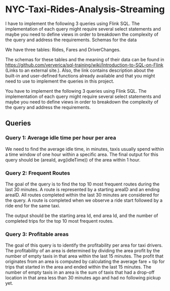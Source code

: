 # NYC-Taxi-Rides-Analysis-Streaming
I have to implement the following 3 queries using Flink SQL. The implementation of each query might require several select statements and maybe you need to define views in order to breakdown the complexity of the query and address the requirements.
Schemas for the data
 

We have three tables: Rides, Fares and DriverChanges.

 

The schemas for these tables and the meaning of their data can be found in https://github.com/ververica/sql-training/wiki/Introduction-to-SQL-on-Flink (Links to an external site.). Also, the link contains description about the built-in and user-defined functions already available and that you might need to use to implement the queries in this project.

 

You have to implement the following 3 queries using Flink SQL. The implementation of each query might require several select statements and maybe you need to define views in order to breakdown the complexity of the query and address the requirements.


## Queries

### Query 1: Average idle time per hour per area
 

We need to find the average idle time, in minutes, taxis usually spend within a time window of one hour within a specific area. The final output for this query should be (areaId, avg(idleTime)) of the area within 1 hour.

### Query 2: Frequent Routes
 

The goal of the query is to find the top 10 most frequent routes during the last 30 minutes. A route is represented by a starting areaID and an ending areaID. All routes completed within the last 30 minutes are considered for the query. A route is completed when we observe a ride start followed by a ride end for the same taxi.

 

The output should be the starting area Id, end area Id, and the number of completed trips for the top 10 most frequent routes.

 
### Query 3: Profitable areas
 

The goal of this query is to identify the profitability per area for taxi drivers. The profitability of an area is determined by dividing the area profit by the number of empty taxis in that area within the last 15 minutes. The profit that originates from an area is computed by calculating the average fare + tip for trips that started in the area and ended within the last 15 minutes. The number of empty taxis in an area is the sum of taxis that had a drop-off location in that area less than 30 minutes ago and had no following pickup yet.
